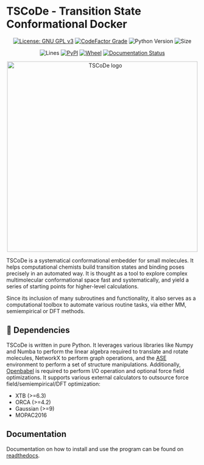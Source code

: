 # TSCoDe - Transition State Conformational Docker

<div align="center">

[![License: GNU GPL v3](https://img.shields.io/github/license/ntampellini/TSCoDe)](https://opensource.org/licenses/GPL-3.0)
[![CodeFactor Grade](https://img.shields.io/codefactor/grade/github/ntampellini/TSCoDe)](https://www.codefactor.io/repository/github/ntampellini/tscode)
![Python Version](https://img.shields.io/badge/Python-3.8.10-blue)
![Size](https://img.shields.io/github/languages/code-size/ntampellini/TSCoDe)

![Lines](https://tokei.rs/b1/github/ntampellini/tscode)
[![PyPI](https://img.shields.io/pypi/v/tscode)](https://pypi.org/project/tscode/)
[![Wheel](https://img.shields.io/pypi/wheel/tscode)](https://pypi.org/project/tscode/)
[![Documentation Status](https://readthedocs.org/projects/tscode/badge/?version=latest)](https://tscode.readthedocs.io/en/latest/?badge=latest)

</div>

<p align="center">

  <img src="docs/images/logo.jpg" alt="TSCoDe logo" class="center" width="500"/>

</p>

TSCoDe is a systematical conformational embedder for small molecules. It helps computational chemists build transition states and binding poses precisely in an automated way. It is thought as a tool to explore complex multimolecular conformational space fast and systematically, and yield a series of starting points for higher-level calculations.

Since its inclusion of many subroutines and functionality, it also serves as a computational toolbox
to automate various routine tasks, via either MM, semiempirical or DFT methods.

## :toolbox: Dependencies
TSCoDe is written in pure Python. It leverages various libraries like Numpy and Numba to perform the linear algebra required to translate and rotate molecules, NetworkX to perform graph operations, and the [ASE](https://github.com/rosswhitfield/ase) environment to perform a set of structure manipulations. Additionally, [Openbabel](http://openbabel.org/wiki/) is required to perform I/O operation and optional force field optimizations. It supports various external calculators to outsource force field/semiempirical/DFT optimization:

-  XTB (>=6.3)
-  ORCA (>=4.2)
-  Gaussian (>=9)
-  MOPAC2016

## Documentation
Documentation on how to install and use the program can be found on [readthedocs](https://tscode.readthedocs.io/en/latest/index.html).
